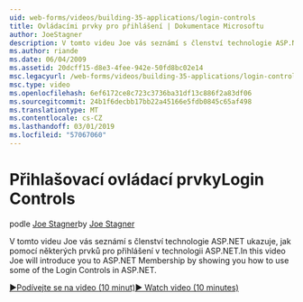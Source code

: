 ```yaml
---
uid: web-forms/videos/building-35-applications/login-controls
title: Ovládacími prvky pro přihlášení | Dokumentace Microsoftu
author: JoeStagner
description: V tomto videu Joe vás seznámí s členství technologie ASP.NET ukazuje, jak pomocí některých prvků pro přihlášení v technologii ASP.NET.
ms.author: riande
ms.date: 06/04/2009
ms.assetid: 20dcff15-d8e3-4fee-942e-50fd8bc02e14
msc.legacyurl: /web-forms/videos/building-35-applications/login-controls
msc.type: video
ms.openlocfilehash: 6ef6172ce8c723c3736ba31df13c886f2a83df06
ms.sourcegitcommit: 24b1f6decbb17bb22a45166e5fdb0845c65af498
ms.translationtype: MT
ms.contentlocale: cs-CZ
ms.lasthandoff: 03/01/2019
ms.locfileid: "57067060"
---
```

<a name="login-controls"></a><span data-ttu-id="736d2-103">Přihlašovací ovládací prvky</span><span class="sxs-lookup"><span data-stu-id="736d2-103">Login Controls</span></span>
====================
<span data-ttu-id="736d2-104">podle [Joe Stagner](https://github.com/JoeStagner)</span><span class="sxs-lookup"><span data-stu-id="736d2-104">by [Joe Stagner](https://github.com/JoeStagner)</span></span>

<span data-ttu-id="736d2-105">V tomto videu Joe vás seznámí s členství technologie ASP.NET ukazuje, jak pomocí některých prvků pro přihlášení v technologii ASP.NET.</span><span class="sxs-lookup"><span data-stu-id="736d2-105">In this video Joe will introduce you to ASP.NET Membership by showing you how to use some of the Login Controls in ASP.NET.</span></span>

[<span data-ttu-id="736d2-106">&#9654;Podívejte se na video (10 minut)</span><span class="sxs-lookup"><span data-stu-id="736d2-106">&#9654; Watch video (10 minutes)</span></span>](https://channel9.msdn.com/Blogs/ASP-NET-Site-Videos/login-controls)
